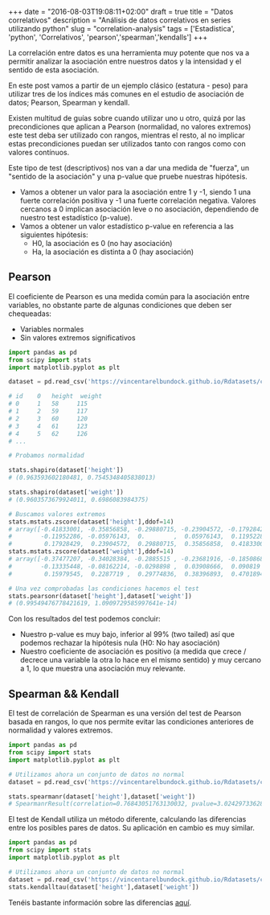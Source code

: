 +++
date = "2016-08-03T19:08:11+02:00"
draft = true
title = "Datos correlativos"
description = "Análisis de datos correlativos en series utilizando python"
slug = "correlation-analysis"
tags = ['Estadistica', 'python', 'Correlativos', 'pearson','spearman','kendalls']
+++

La correlación entre datos es una herramienta muy potente que nos va a permitir analizar la asociación entre nuestros datos y la intensidad y el sentido de esta asociación.

En este post vamos a partir de un ejemplo clásico (estatura - peso) para utilizar tres de los índices más comunes en el estudio de asociación de datos; Pearson, Spearman y kendall.

Existen multitud de guías sobre cuando utilizar uno u otro, quizá por las precondiciones que aplican a Pearson (normalidad, no valores extremos) este test deba ser utilizado con rangos, mientras el resto, al no implicar estas precondiciones puedan ser utilizados tanto con rangos como con valores contínuos.

Este tipo de test (descriptivos) nos van a dar una medida de "fuerza", un "sentido de la asociación" y una p-value que pruebe nuestras hipótesis.

* Vamos a obtener un valor para la asociación entre 1 y -1, siendo 1 una fuerte correlación positiva y -1 una fuerte correlación negativa. Valores cercanos a 0 implican asociación leve o no asociación, dependiendo de nuestro test estadístico (p-value).
* Vamos a obtener un valor estadístico p-value en referencia a las siguientes hipótesis:
    * H0, la asociación es 0 (no hay asociación)
    * Ha, la asociación es distinta a 0 (hay asociación)

## Pearson

El coeficiente de Pearson es una medida común para la asociación entre variables, no obstante parte de algunas condiciones que deben ser chequeadas:

* Variables normales
* Sin valores extremos significativos


```python
import pandas as pd
from scipy import stats
import matplotlib.pyplot as plt

dataset = pd.read_csv('https://vincentarelbundock.github.io/Rdatasets/csv/datasets/women.csv')

# id    0	height	weight
# 0     1	58	   115
# 1     2	59	   117
# 2     3	60	   120
# 3     4	61	   123
# 4     5	62	   126
# ...

# Probamos normalidad

stats.shapiro(dataset['height'])
# (0.963593602180481, 0.7545348405838013)

stats.shapiro(dataset['weight'])
# (0.9603573679924011, 0.6986083984375)

# Buscamos valores extremos
stats.mstats.zscore(dataset['height'],ddof=14)
# array([-0.41833001, -0.35856858, -0.29880715, -0.23904572, -0.17928429,
#        -0.11952286, -0.05976143,  0.        ,  0.05976143,  0.11952286,
#         0.17928429,  0.23904572,  0.29880715,  0.35856858,  0.41833001])
stats.mstats.zscore(dataset['weight'],ddof=14)
# array([-0.37477207, -0.34028384, -0.2885515 , -0.23681916, -0.18508682,
#        -0.13335448, -0.08162214, -0.0298898 ,  0.03908666,  0.090819  ,
#         0.15979545,  0.2287719 ,  0.29774836,  0.38396893,  0.47018949])

# Una vez comprobadas las condiciones hacemos el test
stats.pearsonr(dataset['height'],dataset['weight'])
# (0.99549476778421619, 1.0909729585997641e-14)
```

Con los resultados del test podemos concluir:

* Nuestro p-value es muy bajo, inferior al 99% (two tailed) así que podemos rechazar la hipótesis nula (H0: No hay asociación)
* Nuestro coeficiente de asociación es positivo (a medida que crece / decrece una variable la otra lo hace en el mismo sentido) y muy cercano a 1, lo que muestra una asociación muy relevante.

## Spearman && Kendall

El test de correlación de Spearman es una versión del test de Pearson basada en rangos, lo que nos permite evitar las condiciones anteriores de normalidad y valores extremos.

```python
import pandas as pd
from scipy import stats
import matplotlib.pyplot as plt

# Utilizamos ahora un conjunto de datos no normal
dataset = pd.read_csv('https://vincentarelbundock.github.io/Rdatasets/csv/car/Davis.csv',usecols=['sex','height','weight'])

stats.spearmanr(dataset['height'],dataset['weight'])
# SpearmanrResult(correlation=0.76843051763130032, pvalue=3.0242973362885107e-40)
```

El test de Kendall utiliza un método diferente, calculando las diferencias entre los posibles pares de datos. Su aplicación en cambio es muy similar.

```python
import pandas as pd
from scipy import stats
import matplotlib.pyplot as plt

# Utilizamos ahora un conjunto de datos no normal
dataset = pd.read_csv('https://vincentarelbundock.github.io/Rdatasets/csv/car/Davis.csv',usecols=['sex','height','weight'])
stats.kendalltau(dataset['height'],dataset['weight'])
```

Tenéis bastante información sobre las diferencias [aquí](http://d-scholarship.pitt.edu/8056/1/Chokns_etd2010.pdf).
